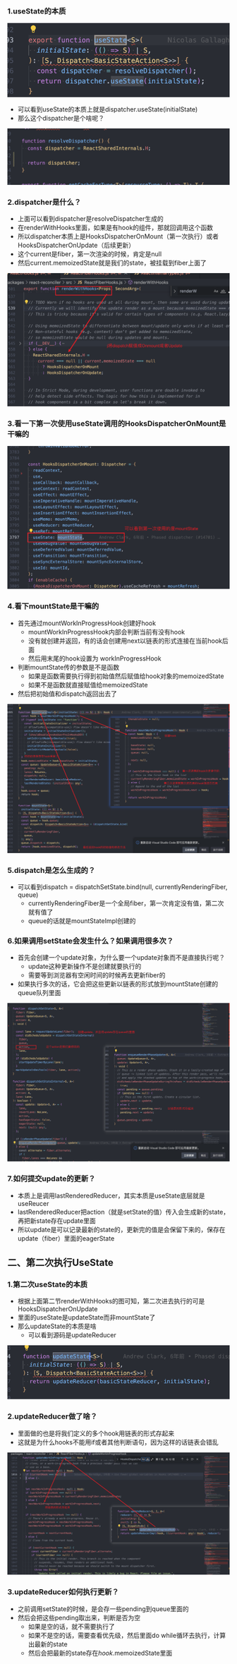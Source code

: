 ### 1.useState的本质

![](./hooks/useState01.png)

- 可以看到useState的本质上就是dispatcher.useState(initialState)
- 那么这个dispatcher是个啥呢？

![](./hooks/resolveDispatcher.png)

### 2.dispatcher是什么？

- 上面可以看到dispatcher是resolveDispatcher生成的
- 在renderWithHooks里面，如果是有hook的组件，那就回调用这个函数
- 所以dispatcher本质上是HooksDispatcherOnMount（第一次执行）或者HooksDispatcherOnUpdate（后续更新）
- 这个current是fiber，第一次渲染的时候，肯定是null
- 然后current.memoizedState就是我们的state，被挂载到fiber上面了

![](./hooks/renderWithHooks01.png)

### 3.看一下第一次使用useState调用的HooksDispatcherOnMount是干嘛的

![](./hooks/HooksDispatcherOnMount.png)

### 4.看下mountState是干嘛的

- 首先通过mountWorkInProgressHook创建好hook
  - mountWorkInProgressHook内部会判断当前有没有hook
  - 没有就创建并返回，有的话会创建用next以链表的形式连接在当前hook后面
  - 然后用末尾的hook设置为 workInProgressHook
- 判断mountState传的参数是不是函数
  - 如果是函数需要执行得到初始值然后赋值给hook对象的memoizedState
  - 如果不是函数就直接赋值给memoizedState
- 然后把初始值和dispatch返回出去了

![](./hooks/mountState.png)

### 5.dispatch是怎么生成的？

- 可以看到dispatch = dispatchSetState.bind(null, currentlyRenderingFiber, queue)
  - currentlyRenderingFiber是一个全局fiber，第一次肯定没有值，第二次就有值了
  - queue的话就是mountStateImpl创建的

### 6.如果调用setState会发生什么？如果调用很多次？

- 首先会创建一个update对象，为什么要一个update对象而不是直接执行呢？
  - update这种更新操作不是创建就要执行的
  - 需要等到浏览器有空闲时间的时候再去更新fiber的
- 如果执行多次的话，它会把这些更新以链表的形式放到mountState创建的queue队列里面

![](./hooks/dispatchSetState01.png)

### 7.如何提交update的更新？

- 本质上是调用lastRenderedReducer，其实本质是useState底层就是useReucer
- lastRenderedReducer把action（就是setState的值）传入会生成新的state，再把新state存在update里面
- 所以update是可以记录最新的state的，更新完的值是会保留下来的，保存在update（fiber）里面的eagerState

## 二、第二次执行UseState

### 1.第二次useState的本质

- 根据上面第二节renderWithHooks的图可知，第二次进去执行的可是HooksDispatcherOnUpdate
- 里面的useState是updateState而非mountState了
- 那么updateState的本质是啥
  - 可以看到源码是updateReducer

![](./hooks/updateState.png)

### 2.updateReducer做了啥？

- 里面做的也是将我们定义的多个hook用链表的形式存起来
- 这就是为什么hooks不能用if或者其他判断语句，因为这样的话链表会错乱

![](./hooks/updateReducer.png)

### 3.updateReducer如何执行更新？

- 之前调用setState的时候，是会存一些pending到queue里面的
- 然后会把这些pending取出来，判断是否为空
  - 如果是空的话，就不需要执行了
  - 如果不是空的话，需要查看优先级，然后里面do while循环去执行，计算出最新的state
  - 然后会把最新的state存在*hook*.memoizedState里面

